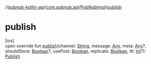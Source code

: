 //[pubnub-kotlin-api](../../../index.md)/[com.pubnub.api](../index.md)/[PubNubImpl](index.md)/[publish](publish.md)

# publish

[ios]\
open override fun [publish](publish.md)(channel: [String](https://kotlinlang.org/api/latest/jvm/stdlib/kotlin/-string/index.html), message: [Any](https://kotlinlang.org/api/latest/jvm/stdlib/kotlin/-any/index.html), meta: [Any](https://kotlinlang.org/api/latest/jvm/stdlib/kotlin/-any/index.html)?, shouldStore: [Boolean](https://kotlinlang.org/api/latest/jvm/stdlib/kotlin/-boolean/index.html)?, usePost: [Boolean](https://kotlinlang.org/api/latest/jvm/stdlib/kotlin/-boolean/index.html), replicate: [Boolean](https://kotlinlang.org/api/latest/jvm/stdlib/kotlin/-boolean/index.html), ttl: [Int](https://kotlinlang.org/api/latest/jvm/stdlib/kotlin/-int/index.html)?): [Publish](../../com.pubnub.api.endpoints.pubsub/-publish/index.md)
